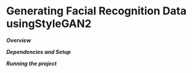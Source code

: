 # Generating Facial Recognition Data usingStyleGAN2

***Overview***

***Dependencies and Setup***

***Running the project***
